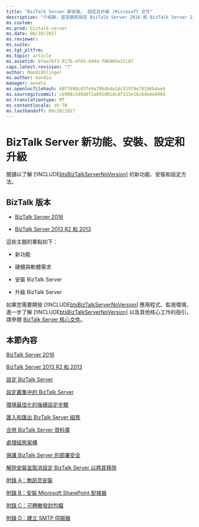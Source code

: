 ```yaml
---
title: "BizTalk Server 新安裝、 設定及升級 |Microsoft 文件"
description: "介紹新，並安裝和設定 BizTalk Server 2016 和 BizTalk Server 2013 R2 和 2013"
ms.custom: 
ms.prod: biztalk-server
ms.date: 08/10/2017
ms.reviewer: 
ms.suite: 
ms.tgt_pltfrm: 
ms.topic: article
ms.assetid: 67ea76f3-017b-4fb5-b944-f86905e15c87
caps.latest.revision: "7"
author: MandiOhlinger
ms.author: mandia
manager: anneta
ms.openlocfilehash: b9f7690c83fe9a79b4bda1dc515f9e79106b4ae6
ms.sourcegitcommit: cb908c540d8f1a692d01dc8f313e16cb4b4e696d
ms.translationtype: MT
ms.contentlocale: zh-TW
ms.lasthandoff: 09/20/2017
---
```

# <a name="biztalk-server-whats-new-installation-configuration-and-upgrade"></a>BizTalk Server 新功能、安裝、設定和升級
閱讀以了解 [!INCLUDE[btsBizTalkServerNoVersion](../includes/btsbiztalkservernoversion-md.md)] 的新功能、安裝和設定方法。 

## <a name="biztalk-versions"></a>BizTalk 版本

* [BizTalk Server 2016](../install-and-config-guides/biztalk-server-2016-what-s-new-and-installation.md)
  
*  [BizTalk Server 2013 R2 和 2013](../install-and-config-guides/biztalk-server-2013-and-2013-r2-what-s-new-install-and-upgrade.md)

這些主題的重點如下：  
  
-   新功能 

-   硬體與軟體需求
  
-   安裝 BizTalk Server
  
-   升級 BizTalk Server

  
 如果您需要開發 [!INCLUDE[btsBizTalkServerNoVersion](../includes/btsbiztalkservernoversion-md.md)] 應用程式、監視環境、進一步了解 [!INCLUDE[btsBizTalkServerNoVersion](../includes/btsbiztalkservernoversion-md.md)] 以及其他核心工作的指引，請參閱 [BizTalk Server 核心文件](../core/biztalk-server-core-documentation.md)。 
  
## <a name="in-this-section"></a>本節內容

[BizTalk Server 2016](../install-and-config-guides/biztalk-server-2016-what-s-new-and-installation.md)
  
 [BizTalk Server 2013 R2 和 2013](../install-and-config-guides/biztalk-server-2013-and-2013-r2-what-s-new-install-and-upgrade.md)

[設定 BizTalk Server](../install-and-config-guides/configure-biztalk-server.md)

[設定叢集中的 BizTalk Server](../install-and-config-guides/configure-biztalk-server-in-a-cluster.md)

[環境最佳化的後續設定步驟](../install-and-config-guides/post-configuration-steps-to-optimize-your-environment.md)

[匯入和匯出 BizTalk Server 組態](../install-and-config-guides/import-and-export-biztalk-server-configuration.md)

[合併 BizTalk Server 資料庫](../install-and-config-guides/consolidate-the-biztalk-server-databases2.md)

[處理組態架構](../install-and-config-guides/working-with-the-configuration-framework.md)

[保護 BizTalk Server 的部署安全](../install-and-config-guides/securing-your-biztalk-server-deployment.md)

[解除安裝並取消設定 BizTalk Server 以將其移除](../install-and-config-guides/uninstall-and-unconfigure-biztalk-server-to-remove-it.md)

[附錄 A：無訊息安裝](../install-and-config-guides/appendix-a-silent-installation.md)

[附錄 B：安裝 Microsoft SharePoint 配接器](../install-and-config-guides/appendix-b-install-the-microsoft-sharepoint-adapter.md)

[附錄 C：可轉散發封包檔](../install-and-config-guides/appendix-c-redistributable-cab-files.md)

[附錄 D︰建立 SMTP 伺服器](../install-and-config-guides/appendix-d-create-the-smtp-server.md)